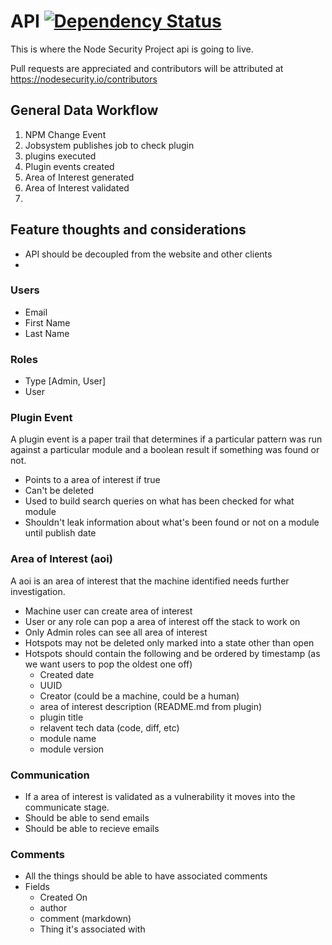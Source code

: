 # API [![Dependency Status](https://david-dm.org/nodesecurity/api.png)](https://david-dm.org/nodesecurity/api)

This is where the Node Security Project api is going to live.

Pull requests are appreciated and contributors will be attributed at https://nodesecurity.io/contributors


## General Data Workflow

1. NPM Change Event
1. Jobsystem publishes job to check plugin
1. plugins executed
1. Plugin events created
1. Area of Interest generated
1. Area of Interest validated
1. 


## Feature thoughts and considerations

- API should be decoupled from the website and other clients
- 

### Users
  - Email
  - First Name
  - Last Name

### Roles
  - Type [Admin, User]
  - User

### Plugin Event
A plugin event is a paper trail that determines if a particular pattern was run against a particular module and a boolean result if something was found or not. 

- Points to a area of interest if true
- Can't be deleted
- Used to build search queries on what has been checked for what module
- Shouldn't leak information about what's been found or not on a module until publish date

### Area of Interest (aoi)
A aoi is an area of interest that the machine identified needs further investigation.

- Machine user can create area of interest
- User or any role can pop a area of interest off the stack to work on
- Only Admin roles can see all area of interest
- Hotspots may not be deleted only marked into a state other than open
- Hotspots should contain the following and be ordered by timestamp (as we want users to pop the oldest one off)
  - Created date
  - UUID
  - Creator (could be a machine, could be a human)
  - area of interest description (README.md from plugin)
  - plugin title
  - relavent tech data (code, diff, etc)
  - module name
  - module version

### Communication
- If a area of interest is validated as a vulnerability it moves into the communicate stage.
- Should be able to send emails
- Should be able to recieve emails

### Comments
  - All the things should be able to have associated comments
  - Fields
    - Created On
    - author
    - comment (markdown)
    - Thing it's associated with




